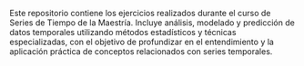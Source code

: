 Este repositorio contiene los ejercicios realizados durante el curso de Series de Tiempo de la Maestría. Incluye análisis, modelado y predicción de datos temporales utilizando métodos estadísticos y técnicas especializadas, con el objetivo de profundizar en el entendimiento y la aplicación práctica de conceptos relacionados con series temporales.
